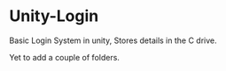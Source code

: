# Unity-Login
Basic Login System in unity, Stores details in the C drive.

Yet to add a couple of folders.
